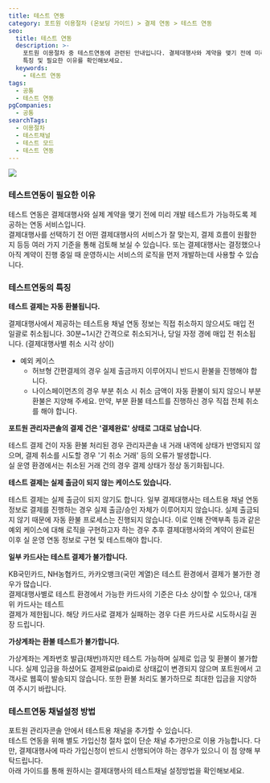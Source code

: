 ```yaml
---
title: 테스트 연동
category: 포트원 이용절차 (온보딩 가이드) > 결제 연동 > 테스트 연동
seo:
  title: 테스트 연동
  description: >-
    포트원 이용절차 중 테스트연동에 관련된 안내입니다. 결제대행사와 계약을 맺기 전에 미리 연동 테스트를 하실 수 있습니다. 테스트 연동의
    특징 및 필요한 이유를 확인해보세요.
  keywords:
    - 테스트 연동
tags:
  - 공통
  - 테스트 연동
pgCompanies:
  - 공통
searchTags:
  - 이용절차
  - 테스트채널
  - 테스트 모드
  - 테스트 연동
---
```


![](</uploads/포트원-이용절차/테스트-연동/Frame 427320150.png>)

<Callout title="" content="결제대행사와 계약을 맺기 전 미리 연동 테스트를 해볼 수 있습니다." />

### **테스트연동이 필요한 이유**

테스트 연동은 결제대행사와 실제 계약을 맺기 전에 미리 개발 테스트가 가능하도록 제공하는 연동 서비스입니다.\
결제대행사를 선택하기 전 어떤 결제대행사의 서비스가 잘 맞는지, 결제 흐름이 원활한지 등등 여러 가지 기준을 통해 검토해 보실 수 있습니다.
또는 결제대행사는 결정했으나 아직 계약이 진행 중일 때 운영하시는 서비스의 로직을 먼저 개발하는데 사용할 수 있습니다.

### **테스트연동의 특징**

**테스트 결제는 자동 환불됩니다.**

<Indent level="1">

결제대행사에서 제공하는 테스트용 채널 연동 정보는 직접 취소하지 않으셔도 매입 전 일괄로 취소됩니다. 30분\~1시간 간격으로 취소되거나, 당일 자정 경에 매입 전 취소됩니다. (결제대행사별 취소 시각 상이)

- 예외 케이스
  - 허브형 간편결제의 경우 실제 출금까지 이루어지니 반드시 환불을 진행해야 합니다.
  - 나이스페이먼츠의 경우 부분 취소 시 취소 금액이 자동 환불이 되지 않으니 부분 환불은 지양해 주세요. 만약, 부분 환불 테스트를 진행하신 경우 직접 전체 취소를 해야 합니다.

</Indent>

**포트원 관리자콘솔의 결제 건은 '결제완료' 상태로 그대로 남습니다**.

<Indent level="1">

테스트 결제 건이 자동 환불 처리된 경우 관리자콘솔 내 거래 내역에 상태가 반영되지 않으며, 결제 취소를 시도할 경우 '기 취소 거래' 등의 오류가 발생합니다.\
실 운영 환경에서는 취소된 거래 건의 경우 결제 상태가 정상 동기화됩니다.

</Indent>

**테스트 결제는 실제 출금이 되지 않는 케이스도 있습니다.**

<Indent level="1">

테스트 결제는 실제 출금이 되지 않기도 합니다. 일부 결제대행사는 테스트용 채널 연동 정보로 결제를 진행하는 경우 실제 출금/승인 자체가 이루어지지 않습니다.
실제 출금되지 않기 때문에 자동 환불 프로세스는 진행되지 않습니다.
이로 인해 잔액부족 등과 같은 예외 케이스에 대해 로직을 구현하고자 하는 경우 추후 결제대행사와의 계약이 완료된 이후 실 운영 연동 정보로 구현 및 테스트해야 합니다.

</Indent>

**일부 카드사는 테스트 결제가 불가합니다.**

<Indent level="1">

KB국민카드, NH농협카드, 카카오뱅크(국민 계열)은 테스트 환경에서 결제가 불가한 경우가 많습니다. \
결제대행사별로 테스트 환경에서 가능한 카드사의 기준은 다소 상이할 수 있으나, 대개 위 카드사는 테스트 \
결제가 제한됩니다. 해당 카드사로 결제가 실패하는 경우 다른 카드사로 시도하시길 권장 드립니다.

</Indent>

**가상계좌는 환불 테스트가 불가합니다.**

<Indent level="1">

가상계좌는 계좌번호 발급(채번)까지만  테스트 가능하며 실제로 입금 및 환불이 불가합니다. 실제 입금을 하셨어도 결제완료(paid)로 상태값이 변경되지 않으며 포트원에서 고객사로 웹훅이 발송되지 않습니다.
또한 환불 처리도 불가하므로 최대한 입금을 지양하여 주시기 바랍니다.

</Indent>

### **테스트연동 채널설정 방법**

포트원 관리자콘솔 안에서 테스트용 채널을 추가할 수 있습니다.\
테스트 연동을 위해 별도 가입신청 절차 없이 단순 채널 추가만으로 이용 가능합니다. 다만, 결제대행사에 따라 가입신청이 반드시 선행되어야 하는 경우가 있으니 이 점 양해 부탁드립니다.\
아래 가이드를 통해 원하시는 결제대행사의 테스트채널 설정방법을 확인해보세요.

<Callout title="결제대행사별 채널 설정방법 보러가기↗" content=" " icon="" />
